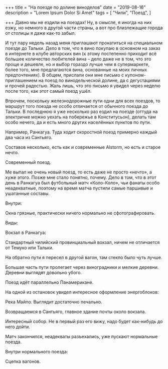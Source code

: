 +++
title = "На поезде по долине виноделов"
date = "2019-08-16"
description = "Lorem Ipsum Dolor Si Amet"
tags = [
    "Чили",
    "Поезд",
]

+++
Давно мы не ездили на поездах! Ну, в смысле, я иногда на них езжу, но немного в другой части страны, а вот про близлежащие города от столицы я даже как-то забыл.


И тут пару недель назад меня приглашают прокатиться на специальном поезде до Тальки. Дело в том, что я вино покупаю в основном на заказ в интернете в клубе авторских вин (к этому постепенно приходит всё большее количество любителей вина – дело даже не в том, что это проще и дешевле, но и выбор гораздо лучше чем в супермаркете, более того, мне предлагаются вина, основанные на моих личных предпочтениях). В общем, прислали они мне письмо с купоном-приглашением на поезд по винодельческой долине, да с дегустациями и прочей радостью. Жаль лишь, что это письмо я увидел через неделю после того, как этот самый поезд ушёл.

Впрочем, поскольку железнодорожные пути одни для всех поездов, то маршрут того поезда не особо отличается от обычного поезда до Тальки. В последнюю я уже несколько раз ездил на поезде (оттуда на электричке можно уехать на побережье в Конститусьон), делать там особо нечего, да и есть много других населённых пунктов по пути.



Например, Ранкагуа. Туда ходит скоростной поезд примерно каждый два часа из Сантьяго.


Составов несколько, есть как и современные Alstorm, но есть и старое нечто.


Современный поезд.


Ме выпал не очень новый поезд, то есть даже не просто «нечто», а хуже этого. Позже мне стало понятно, почему. Дело в том, что в этот день в Ранкагуа был футбольный матч «Коло-Коло», чьи фанаты особо неадекватные, поэтому на время матча пустили самые паршивые и ушатанные составы.


Внутри:



Окна грязные, практически ничего нормально не сфотографировать.


Виды:





Вокзал в Ранкагуа:




Стандартный чилийский провинциальный вокзал, ничем не отличается от Темуко или Тальки.


На обратно пути я пересел в другой вагон, там стекло было чуть лучше.




Большая часть пути пролегает через виноградники и мелкие деревни. Деревни выглядят довольно убого.





Поезд идёт параллельно Панамерикане.





На одной из остановок увидел интересное оформление энергоблоков:




Река Майпо. Выглядит достаточно печально.




Возвращаемся в Сантьяго, главное здание почты около вокзала.


Интересный собор. Не в первый раз его вижу, надо будет как-нибудь до него дойти.



Матч закончился, неадекваты разъехались, уже пускают нормальные поезда.


Внутри нормального поезда:



Сцепка вагонов.
